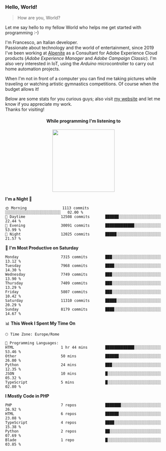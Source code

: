 ### Hello, World!

> How are you, World?

Let me say hello to my fellow World who helps me get started with programming :-)

I'm Francesco, an Italian developer.  
Passionate about technology and the world of entertainment, since 2019 I've been working at [Alpenite](https://www.alpenite.com) as a Consultant for Adobe Experience Cloud products (*Adobe Experience Manager* and *Adobe Campaign Classic*). I'm also very interested in IoT, using the *Arduino* microcontroller to carry out home automation projects.

When I'm not in front of a computer you can find me taking pictures while traveling or watching artistic gymnastics competitions. Of course when the budget allows it!

Below are some stats for you curious guys; also visit [my website](https://www.francescorega.eu) and let me know if you appreciate my work.  
Thanks for visiting!

<div align="center">
  <h4>While programming I'm listening to</h4>
  <a href="https://apps.francescorega.eu/now-playing/11147232609" target="_blank"><img src="https://apps.francescorega.eu/now-playing/11147232609" width="200"></a>
</div>

<!--START_SECTION:waka-->
**I'm a Night 🦉** 

```text
🌞 Morning                1113 commits        ░░░░░░░░░░░░░░░░░░░░░░░░░   02.00 % 
🌆 Daytime                12508 commits       ██████░░░░░░░░░░░░░░░░░░░   22.44 % 
🌃 Evening                30091 commits       █████████████░░░░░░░░░░░░   53.99 % 
🌙 Night                  12025 commits       █████░░░░░░░░░░░░░░░░░░░░   21.57 % 
```
📅 **I'm Most Productive on Saturday** 

```text
Monday                   7315 commits        ███░░░░░░░░░░░░░░░░░░░░░░   13.12 % 
Tuesday                  7968 commits        ████░░░░░░░░░░░░░░░░░░░░░   14.30 % 
Wednesday                7749 commits        ███░░░░░░░░░░░░░░░░░░░░░░   13.90 % 
Thursday                 7409 commits        ███░░░░░░░░░░░░░░░░░░░░░░   13.29 % 
Friday                   5807 commits        ███░░░░░░░░░░░░░░░░░░░░░░   10.42 % 
Saturday                 11310 commits       █████░░░░░░░░░░░░░░░░░░░░   20.29 % 
Sunday                   8179 commits        ████░░░░░░░░░░░░░░░░░░░░░   14.67 % 
```


📊 **This Week I Spent My Time On** 

```text
🕑︎ Time Zone: Europe/Rome

💬 Programming Languages: 
HTML                     1 hr 44 mins        █████████████░░░░░░░░░░░░   53.46 % 
Other                    50 mins             ██████░░░░░░░░░░░░░░░░░░░   26.00 % 
Python                   24 mins             ███░░░░░░░░░░░░░░░░░░░░░░   12.35 % 
JSON                     10 mins             █░░░░░░░░░░░░░░░░░░░░░░░░   05.32 % 
TypeScript               5 mins              █░░░░░░░░░░░░░░░░░░░░░░░░   02.80 % 
```

**I Mostly Code in PHP** 

```text
PHP                      7 repos             ███████░░░░░░░░░░░░░░░░░░   26.92 % 
HTML                     6 repos             ██████░░░░░░░░░░░░░░░░░░░   23.08 % 
TypeScript               4 repos             ████░░░░░░░░░░░░░░░░░░░░░   15.38 % 
Python                   2 repos             ██░░░░░░░░░░░░░░░░░░░░░░░   07.69 % 
Blade                    1 repo              █░░░░░░░░░░░░░░░░░░░░░░░░   03.85 % 
```




<!--END_SECTION:waka-->
